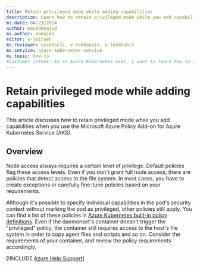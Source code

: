 ```yaml
---
title: Retain privileged mode while adding capabilities
description: Learn how to retain privileged mode while you add capabilities when you use the Azure Policy Add-on for Azure Kubernetes Service (AKS).
ms.date: 04/23/2024
author: mosbahmajed
ms.author: momajed
editor: v-jsitser
ms.reviewer: cssakscic, v-rekhanain, v-leedennis
ms.service: azure-kubernetes-service
ms.topic: how-to
#Customer intent: As an Azure Kubernetes user, I want to learn how to retain privileged mode while I add capabilities so that I increase security when I use the Azure Policy Add-on for Azure Kubernetes Service.
---
```

# Retain privileged mode while adding capabilities

This article discusses how to retain privileged mode while you add capabilities when you use the Microsoft Azure Policy Add-on for Azure Kubernetes Service (AKS).

## Overview

Node access always requires a certain level of privilege. Default policies flag these access levels. Even if you don't grant full node access, there are policies that detect access to the file system. In most cases, you have to create exceptions or carefully fine-tune policies based on your requirements.

Although it's possible to specify individual capabilities in the pod's security context without marking the pod as privileged, other policies still apply. You can find a list of these policies in [Azure Kubernetes built-in policy definitions](/azure/governance/policy/samples/built-in-policies#kubernetes). Even if the daemonset's container doesn't trigger the "privileged" policy, the container still requires access to the host's file system in order to copy agent files and scripts and so on. Consider the requirements of your container, and review the policy requirements accordingly.

[!INCLUDE [Azure Help Support](../../../includes/azure-help-support.md)]
